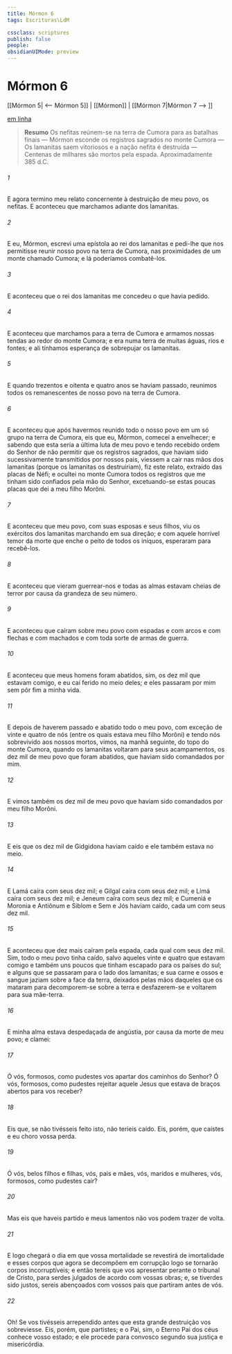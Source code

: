 ```yaml
---
title: Mórmon 6
tags: Escrituras\LdM

cssclass: scriptures
publish: false
people:
obsidianUIMode: preview
---
```


# Mórmon 6
[[Mórmon 5| <-- Mórmon 5]] | [[Mórmon]] | [[Mórmon 7|Mórmon 7 --> ]]

[em linha](https://churchofjesuschrist.org/study/scriptures/bofm/morm/6?lang=por)

> __Resumo__
Os nefitas reúnem-se na terra de Cumora para as batalhas finais — Mórmon esconde os registros sagrados no monte Cumora — Os lamanitas saem vitoriosos e a nação nefita é destruída — Centenas de milhares são mortos pela espada. Aproximadamente 385 d.C.

###### 1 
E agora termino meu relato concernente à destruição de meu povo, os nefitas. E aconteceu que marchamos adiante dos lamanitas.

###### 2 
E eu, Mórmon, escrevi uma epístola ao rei dos lamanitas e pedi-lhe que nos permitisse reunir nosso povo na terra de Cumora, nas proximidades de um monte chamado Cumora; e lá poderíamos combatê-los.

###### 3 
E aconteceu que o rei dos lamanitas me concedeu o que havia pedido.

###### 4 
E aconteceu que marchamos para a terra de Cumora e armamos nossas tendas ao redor do monte Cumora; e era numa terra de muitas águas, rios e fontes; e ali tínhamos esperança de sobrepujar os lamanitas.

###### 5 
E quando trezentos e oitenta e quatro anos se haviam passado, reunimos todos os remanescentes de nosso povo na terra de Cumora.

###### 6 
E aconteceu que após havermos reunido todo o nosso povo em um só grupo na terra de Cumora, eis que eu, Mórmon, comecei a envelhecer; e sabendo que esta seria a última luta de meu povo e tendo recebido ordem do Senhor de não permitir que os registros sagrados, que haviam sido sucessivamente transmitidos por nossos pais, viessem a cair nas mãos dos lamanitas (porque os lamanitas os destruiriam), fiz este relato, extraído das placas de Néfi; e ocultei no monte Cumora todos os registros que me tinham sido confiados pela mão do Senhor, excetuando-se estas poucas placas que dei a meu filho Morôni.

###### 7 
E aconteceu que meu povo, com suas esposas e seus filhos, viu os exércitos dos lamanitas marchando em sua direção; e com aquele horrível temor da morte que enche o peito de todos os iníquos, esperaram para recebê-los.

###### 8 
E aconteceu que vieram guerrear-nos e todas as almas estavam cheias de terror por causa da grandeza de seu número.

###### 9 
E aconteceu que caíram sobre meu povo com espadas e com arcos e com flechas e com machados e com toda sorte de armas de guerra.

###### 10 
E aconteceu que meus homens foram abatidos, sim, os dez mil que estavam comigo, e eu caí ferido no meio deles; e eles passaram por mim sem pôr fim a minha vida.

###### 11 
E depois de haverem passado e abatido todo o meu povo, com exceção de vinte e quatro de nós (entre os quais estava meu filho Morôni) e tendo nós sobrevivido aos nossos mortos, vimos, na manhã seguinte, do topo do monte Cumora, quando os lamanitas voltaram para seus acampamentos, os dez mil de meu povo que foram abatidos, que haviam sido comandados por mim.

###### 12 
E vimos também os dez mil de meu povo que haviam sido comandados por meu filho Morôni.

###### 13 
E eis que os dez mil de Gidgidona haviam caído e ele também estava no meio.

###### 14 
E Lamá caíra com seus dez mil; e Gilgal caíra com seus dez mil; e Limá caíra com seus dez mil; e Jeneum caíra com seus dez mil; e Cumeniá e Moronia e Antiônum e Siblom e Sem e Jós haviam caído, cada um com seus dez mil.

###### 15 
E aconteceu que dez mais caíram pela espada, cada qual com seus dez mil. Sim, todo o meu povo tinha caído, salvo aqueles vinte e quatro que estavam comigo e também uns poucos que tinham escapado para os países do sul; e alguns que se passaram para o lado dos lamanitas; e sua carne e ossos e sangue jaziam sobre a face da terra, deixados pelas mãos daqueles que os mataram para decomporem-se sobre a terra e desfazerem-se e voltarem para sua mãe-terra.

###### 16 
E minha alma estava despedaçada de angústia, por causa da morte de meu povo; e clamei:

###### 17 
Ó vós, formosos, como pudestes vos apartar dos caminhos do Senhor? Ó vós, formosos, como pudestes rejeitar aquele Jesus que estava de braços abertos para vos receber?

###### 18 
Eis que, se não tivésseis feito isto, não teríeis caído. Eis, porém, que caístes e eu choro vossa perda.

###### 19 
Ó vós, belos filhos e filhas, vós, pais e mães, vós, maridos e mulheres, vós, formosos, como pudestes cair?

###### 20 
Mas eis que haveis partido e meus lamentos não vos podem trazer de volta.

###### 21 
E logo chegará o dia em que vossa mortalidade se revestirá de imortalidade e esses corpos que agora se decompõem em corrupção logo se tornarão corpos incorruptíveis; e então tereis que vos apresentar perante o tribunal de Cristo, para serdes julgados de acordo com vossas obras; e, se tiverdes sido justos, sereis abençoados com vossos pais que partiram antes de vós.

###### 22 
Oh! Se vos tivésseis arrependido antes que esta grande destruição vos sobreviesse. Eis, porém, que partistes; e o Pai, sim, o Eterno Pai dos céus conhece vosso estado; e ele procede para convosco segundo sua justiça e misericórdia.


